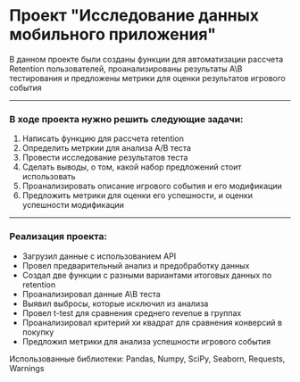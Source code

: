 # Проект "Исследование данных мобильного приложения"

В данном проекте были созданы функции для автоматизации рассчета Retention пользователей, проанализированы результаты A\B тестирования и предложены метрики для оценки результатов игрового события 

<hr>

### В ходе проекта нужно решить следующие задачи:

1. Написать функцию для рассчета retention
2. Определить метркии для анализа A/B теста
3. Провести исследование результатов теста
4. Сделать выводы, о том, какой набор предложений стоит использовать
5. Проанализировать описание игрового события и его модификации
6. Предложить метрики для оценки его успешности, и оценки успешности модификации


<hr>

### Реализация проекта:
* Загрузил данные с использованием API
* Провел предварительный анализ и предобработку данных
* Создал две функции с разными вариантами итоговых данных по retention
* Проанализировал данные A\B теста
* Выявил выбросы, которые исключил из анализа
* Провел t-test для сравнения среднего revenue в группах
* Проанализировал критерий хи квадрат для сравнения конверсий в покупку
* Предложил метрики для анализа успешности игрового события 

Использованные библиотеки: Pandas, Numpy, SciPy, Seaborn, Requests, Warnings


